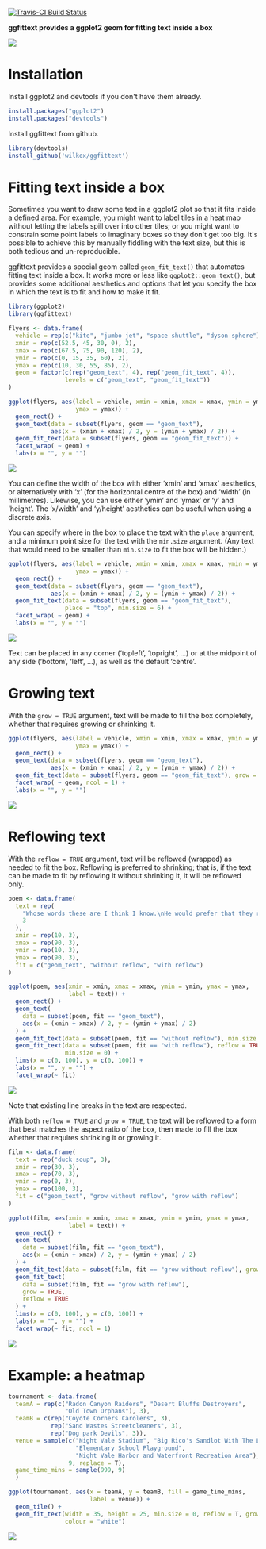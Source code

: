 
[![Travis-CI Build Status](https://travis-ci.org/wilkox/ggfittext.svg?branch=master)](https://travis-ci.org/wilkox/ggfittext)

**ggfittext provides a ggplot2 geom for fitting text inside a box**

![](man/figures/README-hero-1.png)

Installation
============

Install ggplot2 and devtools if you don't have them already.

``` r
install.packages("ggplot2")
install.packages("devtools")
```

Install ggfittext from github.

``` r
library(devtools)
install_github('wilkox/ggfittext')
```

Fitting text inside a box
=========================

Sometimes you want to draw some text in a ggplot2 plot so that it fits inside a defined area. For example, you might want to label tiles in a heat map without letting the labels spill over into other tiles; or you might want to constrain some point labels to imaginary boxes so they don't get too big. It's possible to achieve this by manually fiddling with the text size, but this is both tedious and un-reproducible.

ggfittext provides a special geom called `geom_fit_text()` that automates fitting text inside a box. It works more or less like `ggplot2::geom_text()`, but provides some additional aesthetics and options that let you specify the box in which the text is to fit and how to make it fit.

``` r
library(ggplot2)
library(ggfittext)

flyers <- data.frame(
  vehicle = rep(c("kite", "jumbo jet", "space shuttle", "dyson sphere"), 2),
  xmin = rep(c(52.5, 45, 30, 0), 2),
  xmax = rep(c(67.5, 75, 90, 120), 2),
  ymin = rep(c(0, 15, 35, 60), 2),
  ymax = rep(c(10, 30, 55, 85), 2),
  geom = factor(c(rep("geom_text", 4), rep("geom_fit_text", 4)),
                levels = c("geom_text", "geom_fit_text"))
)

ggplot(flyers, aes(label = vehicle, xmin = xmin, xmax = xmax, ymin = ymin,
                   ymax = ymax)) + 
  geom_rect() +
  geom_text(data = subset(flyers, geom == "geom_text"),
            aes(x = (xmin + xmax) / 2, y = (ymin + ymax) / 2)) +
  geom_fit_text(data = subset(flyers, geom == "geom_fit_text")) +
  facet_wrap( ~ geom) +
  labs(x = "", y = "")
```

![](man/figures/README-doesnt_fit-1.png)

You can define the width of the box with either ‘xmin’ and ‘xmax’ aesthetics, or alternatively with ‘x’ (for the horizontal centre of the box) and ‘width’ (in millimetres). Likewise, you can use either ‘ymin’ and ‘ymax’ or ‘y’ and ‘height’. The ‘x/width’ and ‘y/height’ aesthetics can be useful when using a discrete axis.

You can specify where in the box to place the text with the `place` argument, and a minimum point size for the text with the `min.size` argument. (Any text that would need to be smaller than `min.size` to fit the box will be hidden.)

``` r
ggplot(flyers, aes(label = vehicle, xmin = xmin, xmax = xmax, ymin = ymin,
                   ymax = ymax)) + 
  geom_rect() +
  geom_text(data = subset(flyers, geom == "geom_text"),
            aes(x = (xmin + xmax) / 2, y = (ymin + ymax) / 2)) +
  geom_fit_text(data = subset(flyers, geom == "geom_fit_text"),
                place = "top", min.size = 6) +
  facet_wrap( ~ geom) +
  labs(x = "", y = "")
```

![](man/figures/README-geom_fit_text_2-1.png)

Text can be placed in any corner (‘topleft’, ‘topright’, …) or at the midpoint of any side (‘bottom’, ‘left’, …), as well as the default ‘centre’.

Growing text
============

With the `grow = TRUE` argument, text will be made to fill the box completely, whether that requires growing or shrinking it.

``` r
ggplot(flyers, aes(label = vehicle, xmin = xmin, xmax = xmax, ymin = ymin, 
                   ymax = ymax)) +
  geom_rect() +
  geom_text(data = subset(flyers, geom == "geom_text"),
            aes(x = (xmin + xmax) / 2, y = (ymin + ymax) / 2)) +
  geom_fit_text(data = subset(flyers, geom == "geom_fit_text"), grow = T) +
  facet_wrap( ~ geom, ncol = 1) +
  labs(x = "", y = "")
```

![](man/figures/README-geom_fit_text_3-1.png)

Reflowing text
==============

With the `reflow = TRUE` argument, text will be reflowed (wrapped) as needed to fit the box. Reflowing is preferred to shrinking; that is, if the text can be made to fit by reflowing it without shrinking it, it will be reflowed only.

``` r
poem <- data.frame(
  text = rep(
    "Whose words these are I think I know.\nHe would prefer that they reflow",
    3
  ),
  xmin = rep(10, 3),
  xmax = rep(90, 3),
  ymin = rep(10, 3),
  ymax = rep(90, 3),
  fit = c("geom_text", "without reflow", "with reflow")
)

ggplot(poem, aes(xmin = xmin, xmax = xmax, ymin = ymin, ymax = ymax,
                 label = text)) +
  geom_rect() +
  geom_text(
    data = subset(poem, fit == "geom_text"),
    aes(x = (xmin + xmax) / 2, y = (ymin + ymax) / 2)
  ) +
  geom_fit_text(data = subset(poem, fit == "without reflow"), min.size = 0) +
  geom_fit_text(data = subset(poem, fit == "with reflow"), reflow = TRUE,
                min.size = 0) +
  lims(x = c(0, 100), y = c(0, 100)) +
  labs(x = "", y = "") +
  facet_wrap(~ fit)
```

![](man/figures/README-reflow-1.png)

Note that existing line breaks in the text are respected.

With both `reflow = TRUE` and `grow = TRUE`, the text will be reflowed to a form that best matches the aspect ratio of the box, then made to fill the box whether that requires shrinking it or growing it.

``` r
film <- data.frame(
  text = rep("duck soup", 3),
  xmin = rep(30, 3),
  xmax = rep(70, 3),
  ymin = rep(0, 3),
  ymax = rep(100, 3),
  fit = c("geom_text", "grow without reflow", "grow with reflow")
)

ggplot(film, aes(xmin = xmin, xmax = xmax, ymin = ymin, ymax = ymax,
                 label = text)) +
  geom_rect() +
  geom_text(
    data = subset(film, fit == "geom_text"),
    aes(x = (xmin + xmax) / 2, y = (ymin + ymax) / 2)
  ) +
  geom_fit_text(data = subset(film, fit == "grow without reflow"), grow = TRUE) +
  geom_fit_text(
    data = subset(film, fit == "grow with reflow"),
    grow = TRUE,
    reflow = TRUE
  ) +
  lims(x = c(0, 100), y = c(0, 100)) +
  labs(x = "", y = "") +
  facet_wrap(~ fit, ncol = 1)
```

![](man/figures/README-reflow_and_grow-1.png)

Example: a heatmap
==================

``` r
tournament <- data.frame(
  teamA = rep(c("Radon Canyon Raiders", "Desert Bluffs Destroyers",
                "Old Town Orphans"), 3),
  teamB = c(rep("Coyote Corners Carolers", 3),
            rep("Sand Wastes Streetcleaners", 3),
            rep("Dog park Devils", 3)),
  venue = sample(c("Night Vale Stadium", "Big Rico's Sandlot With The Lot",
                   "Elementary School Playground",
                   "Night Vale Harbor and Waterfront Recreation Area"),
                 9, replace = T),
  game_time_mins = sample(999, 9)
  )

ggplot(tournament, aes(x = teamA, y = teamB, fill = game_time_mins,
                       label = venue)) +
  geom_tile() +
  geom_fit_text(width = 35, height = 25, min.size = 0, reflow = T, grow = T,
                colour = "white")
```

![](man/figures/README-heatmap-1.png)
